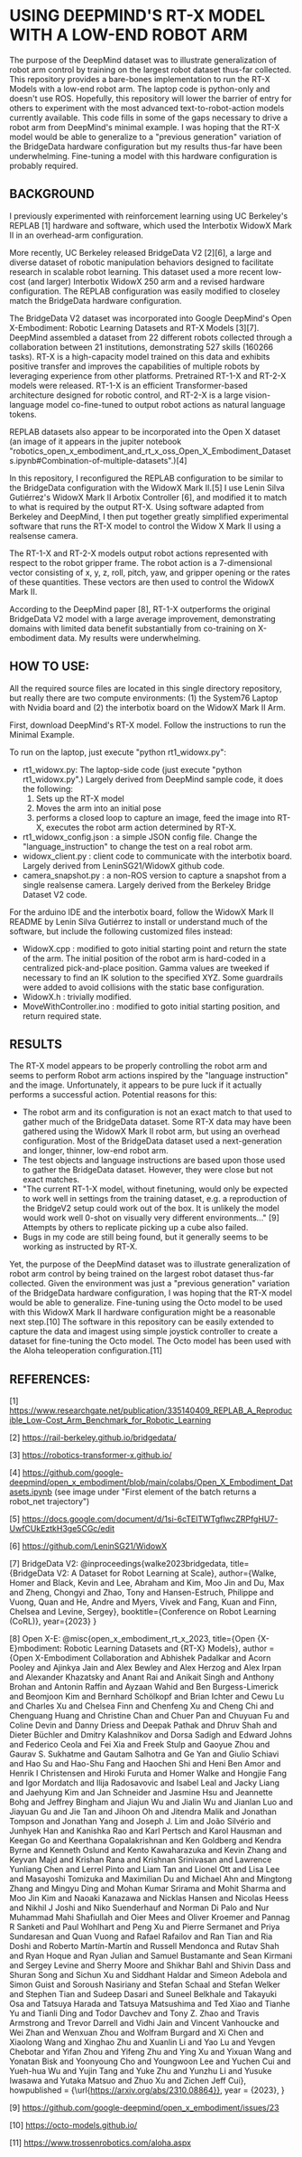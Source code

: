 # USING DEEPMIND'S RT-X MODEL WITH A LOW-END ROBOT ARM

The purpose of the DeepMind dataset was to illustrate generalization of robot arm control by training on the largest robot dataset thus-far collected.  This repository provides a bare-bones implementation to run the RT-X Models with a low-end robot arm. The laptop code is python-only and doesn't use ROS.  Hopefully, this repository will lower the barrier of entry for others to experiment with the most advanced text-to-robot-action models currently available. This code fills in some of the gaps necessary to drive a robot arm from DeepMind's minimal example.  I was hoping that the RT-X model would be able to generalize to a "previous generation" variation of the BridgeData hardware configuration but my results thus-far have been underwhelming. Fine-tuning a model with this hardware configuration is probably required.

## BACKGROUND

I previously experimented with reinforcement learning using UC Berkeley's REPLAB [1] hardware and software, which used the Interbotix WidowX Mark II in an overhead-arm configuration. 

More recently, UC Berkeley released BridgeData V2 [2][6], a large and diverse dataset of robotic manipulation behaviors designed to facilitate research in scalable robot learning. This dataset used a more recent low-cost (and larger) Interbotix WidowX 250 arm and a revised hardware configuration. The REPLAB configuration was easily modified to closeley match the BridgeData hardware configuration.

The BridgeData V2 dataset was incorporated into Google DeepMind's Open X-Embodiment: Robotic Learning Datasets and RT-X Models [3][7]. DeepMind assembled a dataset from 22 different robots collected through a collaboration between 21 institutions, demonstrating 527 skills (160266 tasks). RT-X is a high-capacity model trained on this data and exhibits positive transfer and improves the capabilities of multiple robots by leveraging experience from other platforms. Pretrained RT-1-X and RT-2-X models were released.  RT-1-X is an efficient Transformer-based architecture designed for robotic control, and RT-2-X is a large vision-language model co-fine-tuned to output robot actions as natural language tokens.  

REPLAB datasets also appear to be incorporated into the Open X dataset (an image of it appears in the jupiter notebook "robotics_open_x_embodiment_and_rt_x_oss_Open_X_Embodiment_Datasets.ipynb#Combination-of-multiple-datasets".)[4]

In this repository, I reconfigured the REPLAB configuration to be similar to the BridgeData configuration with the WidowX Mark II.[5]  I use Lenin Silva Gutiérrez's WidowX Mark II Arbotix Controller [6], and modified it to match to what is required by the output RT-X.  Using software adapted from Berkeley and DeepMind, I then put together greatly simplified experimental software that runs the RT-X model to control the Widow X Mark II using a realsense camera.

The RT-1-X and RT-2-X models output robot actions represented with respect to the robot gripper frame. The robot action is a 7-dimensional vector consisting of x, y, z, roll, pitch, yaw, and gripper opening or the rates of these quantities. These vectors are then used to control the WidowX Mark II.

According to the DeepMind paper [8], RT-1-X outperforms the original BridgeData V2 model with a large average improvement, demonstrating domains with limited data benefit substantially from co-training on X-embodiment data.  My results were underwhelming.

## HOW TO USE:

All the required source files are located in this single directory repository, but really there are two compute environments: (1) the System76 Laptop with Nvidia board and (2) the interbotix board on the WidowX Mark II Arm.
  
First, download DeepMind's RT-X model.  Follow the instructions to run the Minimal Example.

To run on the laptop, just execute "python rt1_widowx.py":
 - rt1_widowx.py: The laptop-side code (just execute "python rt1_widowx.py".) Largely derived from DeepMind sample code, it does the following:
   1. Sets up the RT-X model
   2. Moves the arm into an initial pose
   3. performs a closed loop to capture an image, feed the image into RT-X, executes the robot arm action determined by RT-X.  
 - rt1_widowx_config.json : a simple JSON config file. Change the "language_instruction" to change the test on a real robot arm.
 - widowx_client.py : client code to communicate with the interbotix board. Largely derived from LeninSG21/WidowX github code. 
 - camera_snapshot.py : a non-ROS version to capture a snapshot from a single realsense camera. Largely derived from the Berkeley Bridge Dataset V2 code.

For the arduino IDE and the interbotix board, follow the WidowX Mark II README by Lenin Silva Gutiérrez to install or understand much of the software, but include the following customized files instead: 
 - WidowX.cpp : modified to goto initial starting point and return the state of the arm.  The initial position of the robot arm is hard-coded in a centralized pick-and-place position. Gamma values are tweeked if necessary to find an IK solution to the specified XYZ. Some guardrails were added to avoid collisions with the static base configuration.
 - WidowX.h : trivially modified.
 - MoveWithController.ino : modified to goto initial starting position, and return required state.

## RESULTS
The RT-X model appears to be properly controlling the robot arm and seems to perform Robot arm actions inspired by the "language instruction" and the image. Unfortunately, it appears to be pure luck if it actually performs a successful action.  Potential reasons for this:
  - The robot arm and its configuration is not an exact match to that used to gather much of the BridgeData dataset.  Some RT-X data may have been gathered using the WidowX Mark II robot arm, but using an overhead configuration. Most of the BridgeData dataset used a next-generation and longer, thinner, low-end robot arm.  
  - The test objects and language instructions are based upon those used to gather the BridgeData dataset.  However, they were close but not exact matches.
  - "The current RT-1-X model, without finetuning, would only be expected to work well in settings from the training dataset, e.g. a reproduction of the BridgeV2 setup could work out of the box. It is unlikely the model would work well 0-shot on visually very different environments..." [9]   Attempts by others to replicate picking up a cube also failed.
  - Bugs in my code are still being found, but it generally seems to be working as instructed by RT-X.

Yet, the purpose of the DeepMind dataset was to illustrate generalization of robot arm control by being trained on the largest robot dataset thus-far collected. Given the environment was just a "previous generation" variation of the BridgeData hardware configuration, I was hoping that the RT-X model would be able to generalize.  Fine-tuning using the Octo model to be used with this WidowX Mark II hardware configuration might be a reasonable next step.[10] The software in this repository can be easily extended to capture the data and imagest using simple joystick controller to create a dataset for fine-tuning the Octo model. The Octo model has been used with the Aloha teleoperation configuration.[11] 

## REFERENCES:

[1] https://www.researchgate.net/publication/335140409_REPLAB_A_Reproducible_Low-Cost_Arm_Benchmark_for_Robotic_Learning

[2] https://rail-berkeley.github.io/bridgedata/

[3] https://robotics-transformer-x.github.io/

[4] https://github.com/google-deepmind/open_x_embodiment/blob/main/colabs/Open_X_Embodiment_Datasets.ipynb (see image under "First element of the batch returns a robot_net trajectory")

[5] https://docs.google.com/document/d/1si-6cTElTWTgflwcZRPfgHU7-UwfCUkEztkH3ge5CGc/edit

[6] https://github.com/LeninSG21/WidowX

[7] BridgeData V2:
@inproceedings{walke2023bridgedata,
  title={BridgeData V2: A Dataset for Robot Learning at Scale},
  author={Walke, Homer and Black, Kevin and Lee, Abraham and Kim, Moo Jin and Du, Max and Zheng, Chongyi and Zhao, Tony and Hansen-Estruch, Philippe and Vuong, Quan and He, Andre and Myers, Vivek and Fang, Kuan and Finn, Chelsea and Levine, Sergey},
  booktitle={Conference on Robot Learning (CoRL)},
  year={2023}
}

[8] Open X-E:
@misc{open_x_embodiment_rt_x_2023,
title={Open {X-E}mbodiment: Robotic Learning Datasets and {RT-X} Models},
author = {Open X-Embodiment Collaboration and Abhishek Padalkar and Acorn Pooley and Ajinkya Jain and Alex Bewley and Alex Herzog and Alex Irpan and Alexander Khazatsky and Anant Rai and Anikait Singh and Anthony Brohan and Antonin Raffin and Ayzaan Wahid and Ben Burgess-Limerick and Beomjoon Kim and Bernhard Schölkopf and Brian Ichter and Cewu Lu and Charles Xu and Chelsea Finn and Chenfeng Xu and Cheng Chi and Chenguang Huang and Christine Chan and Chuer Pan and Chuyuan Fu and Coline Devin and Danny Driess and Deepak Pathak and Dhruv Shah and Dieter Büchler and Dmitry Kalashnikov and Dorsa Sadigh and Edward Johns and Federico Ceola and Fei Xia and Freek Stulp and Gaoyue Zhou and Gaurav S. Sukhatme and Gautam Salhotra and Ge Yan and Giulio Schiavi and Hao Su and Hao-Shu Fang and Haochen Shi and Heni Ben Amor and Henrik I Christensen and Hiroki Furuta and Homer Walke and Hongjie Fang and Igor Mordatch and Ilija Radosavovic and Isabel Leal and Jacky Liang and Jaehyung Kim and Jan Schneider and Jasmine Hsu and Jeannette Bohg and Jeffrey Bingham and Jiajun Wu and Jialin Wu and Jianlan Luo and Jiayuan Gu and Jie Tan and Jihoon Oh and Jitendra Malik and Jonathan Tompson and Jonathan Yang and Joseph J. Lim and João Silvério and Junhyek Han and Kanishka Rao and Karl Pertsch and Karol Hausman and Keegan Go and Keerthana Gopalakrishnan and Ken Goldberg and Kendra Byrne and Kenneth Oslund and Kento Kawaharazuka and Kevin Zhang and Keyvan Majd and Krishan Rana and Krishnan Srinivasan and Lawrence Yunliang Chen and Lerrel Pinto and Liam Tan and Lionel Ott and Lisa Lee and Masayoshi Tomizuka and Maximilian Du and Michael Ahn and Mingtong Zhang and Mingyu Ding and Mohan Kumar Srirama and Mohit Sharma and Moo Jin Kim and Naoaki Kanazawa and Nicklas Hansen and Nicolas Heess and Nikhil J Joshi and Niko Suenderhauf and Norman Di Palo and Nur Muhammad Mahi Shafiullah and Oier Mees and Oliver Kroemer and Pannag R Sanketi and Paul Wohlhart and Peng Xu and Pierre Sermanet and Priya Sundaresan and Quan Vuong and Rafael Rafailov and Ran Tian and Ria Doshi and Roberto Martín-Martín and Russell Mendonca and Rutav Shah and Ryan Hoque and Ryan Julian and Samuel Bustamante and Sean Kirmani and Sergey Levine and Sherry Moore and Shikhar Bahl and Shivin Dass and Shuran Song and Sichun Xu and Siddhant Haldar and Simeon Adebola and Simon Guist and Soroush Nasiriany and Stefan Schaal and Stefan Welker and Stephen Tian and Sudeep Dasari and Suneel Belkhale and Takayuki Osa and Tatsuya Harada and Tatsuya Matsushima and Ted Xiao and Tianhe Yu and Tianli Ding and Todor Davchev and Tony Z. Zhao and Travis Armstrong and Trevor Darrell and Vidhi Jain and Vincent Vanhoucke and Wei Zhan and Wenxuan Zhou and Wolfram Burgard and Xi Chen and Xiaolong Wang and Xinghao Zhu and Xuanlin Li and Yao Lu and Yevgen Chebotar and Yifan Zhou and Yifeng Zhu and Ying Xu and Yixuan Wang and Yonatan Bisk and Yoonyoung Cho and Youngwoon Lee and Yuchen Cui and Yueh-hua Wu and Yujin Tang and Yuke Zhu and Yunzhu Li and Yusuke Iwasawa and Yutaka Matsuo and Zhuo Xu and Zichen Jeff Cui},
howpublished  = {\url{https://arxiv.org/abs/2310.08864}},
year = {2023},
}

[9] https://github.com/google-deepmind/open_x_embodiment/issues/23

[10] https://octo-models.github.io/

[11] https://www.trossenrobotics.com/aloha.aspx

